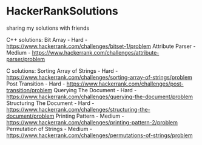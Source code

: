# HackerRankSolutions
sharing my solutions with friends

C++ solutions:
Bit Array - Hard - https://www.hackerrank.com/challenges/bitset-1/problem
Attribute Parser - Medium - https://www.hackerrank.com/challenges/attribute-parser/problem

C solutions:
Sorting Array of Strings - Hard - https://www.hackerrank.com/challenges/sorting-array-of-strings/problem
Post Transition - Hard - https://www.hackerrank.com/challenges/post-transition/problem
Querying The Document - Hard - https://www.hackerrank.com/challenges/querying-the-document/problem
Structuring The Document - Hard - https://www.hackerrank.com/challenges/structuring-the-document/problem
Printing Pattern - Medium - https://www.hackerrank.com/challenges/printing-pattern-2/problem
Permutation of Strings - Medium - https://www.hackerrank.com/challenges/permutations-of-strings/problem
